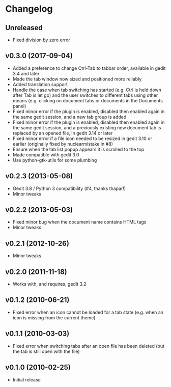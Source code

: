 # Changelog

## Unreleased
* Fixed division by zero error

## v0.3.0 (2017-09-04)
* Added a preference to change Ctrl-Tab to tabbar order, available
  in gedit 3.4 and later
* Made the tab window now sized and positioned more reliably
* Added translation support
* Handle the case when tab switching has started (e.g. Ctrl is held down
  after Tab is let go) and the user switches to different tabs using
  other means (e.g. clicking on document tabs or documents in the
  Documents panel)
* Fixed minor error if the plugin is enabled, disabled then enabled
  again in the same gedit session, and a new tab group is added
* Fixed minor error if the plugin is enabled, disabled then enabled
  again in the same gedit session, and a previously existing new
  document tab is replaced by an opened file, in gedit 3.14 or later
* Fixed minor error if a file icon needed to be resized in gedit 3.10 or
  earlier (originally fixed by nuclearmistake in #8)
* Ensure when the tab list popup appears it is scrolled to the top
* Made compatible with gedit 3.0
* Use python-gtk-utils for some plumbing

## v0.2.3 (2013-05-08)
* Gedit 3.8 / Python 3 compatibility (#4, thanks thapar!)
* Minor tweaks

## v0.2.2 (2013-05-03)
* Fixed minor bug when the document name contains HTML tags
* Minor tweaks

## v0.2.1 (2012-10-26)
* Minor tweaks

## v0.2.0 (2011-11-18)
* Works with, and requires, gedit 3.2

## v0.1.2 (2010-06-21)
* Fixed error when an icon cannot be loaded for a tab state (e.g. when
  an icon is missing from the current theme)

## v0.1.1 (2010-03-03)
* Fixed error when switching tabs after an open file has been deleted
  (but the tab is still open with the file)

## v0.1.0 (2010-02-25)
* Initial release
